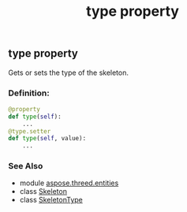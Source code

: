 ﻿---
title: type property
second_title: Aspose.3D for Python via .NET API References
description: 
type: docs
weight: 160
url: /python-net/aspose.threed.entities/skeleton/type/
is_root: false
---

## type property


Gets or sets the type of the skeleton.
### Definition:
```python
@property
def type(self):
    ...
@type.setter
def type(self, value):
    ...
```

### See Also
* module [aspose.threed.entities](../../)
* class [Skeleton](/3d/python-net/aspose.threed.entities/skeleton)
* class [SkeletonType](/3d/python-net/aspose.threed.entities/skeletontype)

